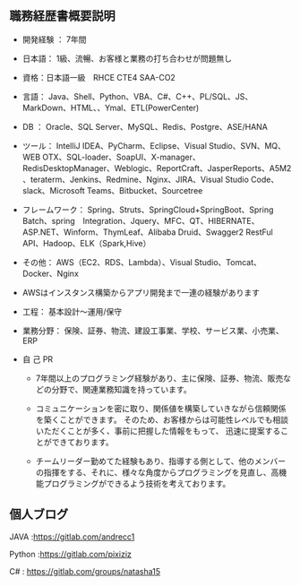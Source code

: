 ## 職務経歴書概要説明

+ 開発経験 ： 7年間

+ 日本語： 1級、流暢、お客様と業務の打ち合わせが問題無し

+ 資格：日本語一級　RHCE CTE4 SAA-CO2

+ 言語： Java、Shell、Python、VBA、C#、C++、PL/SQL、JS、MarkDown、HTML、、Ymal、ETL(PowerCenter)

+ DB ： Oracle、SQL Server、MySQL、Redis、Postgre、ASE/HANA

+ ツール： IntelliJ IDEA、PyCharm、Eclipse、Visual Studio、SVN、MQ、WEB OTX、SQL-loader、SoapUI、X-manager、RedisDesktopManager、Weblogic、ReportCraft、JasperReports、A5M2 、teraterm、Jenkins、Redmine、Nginx、JIRA、Visual Studio Code、slack、Microsoft Teams、Bitbucket、Sourcetree

+ フレームワーク： Spring、Struts、SpringCloud+SpringBoot、Spring Batch、spring　Integration、Jquery、MFC、QT、HIBERNATE、 ASP.NET、Winform、ThymLeaf、Alibaba Druid、Swagger2 RestFul API、Hadoop、ELK（Spark,Hive）

+ その他： AWS（EC2、RDS、Lambda）、Visual Studio、Tomcat、Docker、Nginx

+ AWSはインスタンス構築からアプリ開発まで一連の経験があります

+ 工程： 基本設計～運用/保守

+ 業務分野： 保険、証券、物流、建設工事業、学校、サービス業、小売業、ERP

+ 自 己 PR

  +  7年間以上のプログラミング経験があり、主に保険、証券、物流、販売などの分野で、関連業務知識を持っています。

  +  コミュニケーションを密に取り、関係値を構築していきながら信頼関係を築くことができます。 そのため、お客様からは可能性レベルでも相談いただくことが多く、事前に把握した情報をもって、 迅速に提案することができております。
  +  チームリーダー勤めてた経験もあり、指導する側として、他のメンバーの指揮をする、それに、様々な角度からプログラミングを見直し、高機能プログラミングができるよう技術を考えております。

## 個人ブログ

JAVA :https://gitlab.com/andrecc1

Python :https://gitlab.com/pixiziz

C# : https://gitlab.com/groups/natasha15
